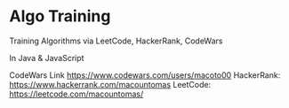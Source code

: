 # Algo Training 

Training Algorithms via LeetCode, HackerRank, CodeWars

In Java & JavaScript

CodeWars Link
https://www.codewars.com/users/macoto00
HackerRank: https://www.hackerrank.com/macountomas
LeetCode: https://leetcode.com/macountomas/
